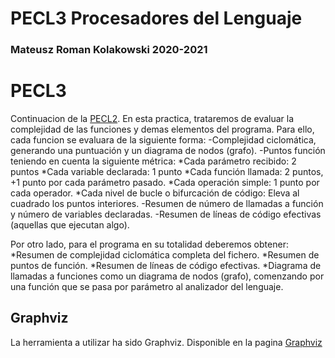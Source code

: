 # PECL3 Procesadores del Lenguaje 
### Mateusz Roman Kolakowski 2020-2021

# PECL3
Continuacion de la [PECL2](https://github.com/Meusz/PdL_ANTLRv4_Pseudocode). En esta practica, trataremos de evaluar
la complejidad de las funciones y demas elementos del programa. Para ello, cada funcion se evaluara de la siguiente forma:
    -Complejidad ciclomática, generando una puntuación y un diagrama de nodos (grafo).
    -Puntos función teniendo en cuenta la siguiente métrica:
        *Cada parámetro recibido: 2 puntos
        *Cada variable declarada: 1 punto
        *Cada función llamada: 2 puntos, +1 punto por cada parámetro pasado.
        *Cada operación simple: 1 punto por cada operador.
        *Cada nivel de bucle o bifurcación de código: Eleva al cuadrado los puntos interiores.
    -Resumen de número de llamadas a función y número de variables declaradas.
    -Resumen de líneas de código efectivas (aquellas que ejecutan algo).

Por otro lado, para el programa en su totalidad deberemos obtener:
    *Resumen de complejidad ciclomática completa del fichero.
    *Resumen de puntos de función.
    *Resumen de líneas de código efectivas.
    *Diagrama de llamadas a funciones como un diagrama de nodos (grafo), comenzando por una función que se pasa por parámetro al analizador del lenguaje.
## Graphviz
La herramienta a utilizar ha sido Graphviz. Disponible en la pagina [Graphviz](https://www.graphviz.org/)
